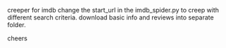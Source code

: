 creeper for imdb
change the start_url in the imdb_spider.py to creep with different search criteria.
download basic info and reviews into separate folder.

cheers
